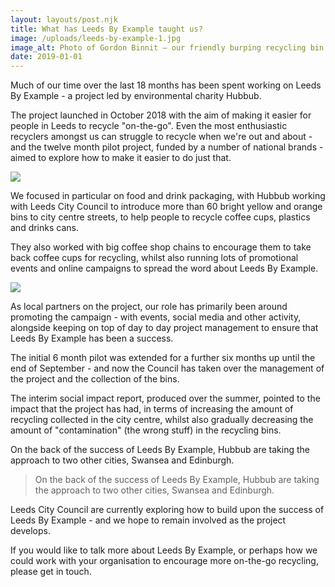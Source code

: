```yaml
---
layout: layouts/post.njk
title: What has Leeds By Example taught us?
image: /uploads/leeds-by-example-1.jpg
image_alt: Photo of Gordon Binnit – our friendly burping recycling bin – outside Leeds Town Hall
date: 2019-01-01
---
```

Much of our time over the last 18 months has been spent working on Leeds By Example - a project led by environmental charity Hubbub.

The project launched in October 2018 with the aim of making it easier for people in Leeds to recycle "on-the-go".  Even the most enthusiastic recyclers amongst us can struggle to recycle when we're out and about - and the twelve month pilot project, funded by a number of national brands - aimed to explore how to make it easier to do just that.

![](/uploads/leeds-by-example-3.jpg)

We focused in particular on food and drink packaging, with Hubbub working with Leeds City Council to introduce more than 60 bright yellow and orange bins to city centre streets, to help people to recycle coffee cups, plastics and drinks cans.  

They also worked with big coffee shop chains to encourage them to take back coffee cups for recycling, whilst also running lots of promotional events and online campaigns to spread the word about Leeds By Example.

![](/uploads/leeds-by-example-2.jpg)

As local partners on the project, our role has primarily been around promoting the campaign - with events, social media and other activity, alongside keeping on top of day to day project management to ensure that Leeds By Example has been a success.

The initial 6 month pilot was extended for a further six months up until the end of September - and now the Council has taken over the management of the project and the collection of the bins.

The interim social impact report, produced over the summer, pointed to the impact that the project has had, in terms of increasing the amount of recycling collected in the city centre, whilst also gradually decreasing the amount of "contamination" (the wrong stuff) in the recycling bins.

On the back of the success of Leeds By Example, Hubbub are taking the approach to two other cities, Swansea and Edinburgh.

> On the back of the success of Leeds By Example, Hubbub are taking the approach to two other cities, Swansea and Edinburgh.

Leeds City Council are currently exploring how to build upon the success of Leeds By Example  - and we hope to remain involved as the project develops.

If you would like to talk more about Leeds By Example, or perhaps how we could work with your organisation to encourage more on-the-go recycling, please get in touch.